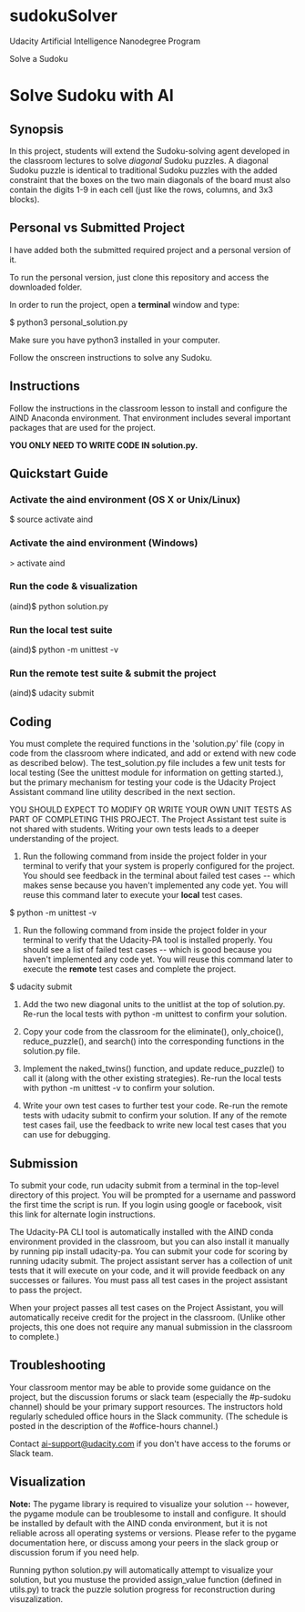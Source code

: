 # sudokuSolver

Udacity Artificial Intelligence Nanodegree Program

Solve a Sudoku

# Solve Sudoku with AI

## Synopsis

In this project, students will extend the Sudoku-solving agent developed in the classroom lectures to solve _diagonal_ Sudoku puzzles. A diagonal Sudoku puzzle is identical to traditional Sudoku puzzles with the added constraint that the boxes on the two main diagonals of the board must also contain the digits 1-9 in each cell (just like the rows, columns, and 3x3 blocks).

## Personal vs Submitted Project

I have added both the submitted required project and a personal version of it.

To run the personal version, just clone this repository and access the downloaded folder.

In order to run the project, open a **terminal** window and type:

$ python3 personal_solution.py

Make sure you have python3 installed in your computer.

Follow the onscreen instructions to solve any Sudoku.

## Instructions

Follow the instructions in the classroom lesson to install and configure the AIND Anaconda environment. That environment includes several important packages that are used for the project.

**YOU ONLY NEED TO WRITE CODE IN solution.py.**

## Quickstart Guide

### Activate the aind environment (OS X or Unix/Linux)

$ source activate aind

### Activate the aind environment (Windows)

\> activate aind

### Run the code & visualization

(aind)$ python solution.py

### Run the local test suite

(aind)$ python -m unittest -v

### Run the remote test suite & submit the project

(aind)$ udacity submit

## Coding

You must complete the required functions in the 'solution.py' file (copy in code from the classroom where indicated, and add or extend with new code as described below). The test\_solution.py file includes a few unit tests for local testing (See the unittest module for information on getting started.), but the primary mechanism for testing your code is the Udacity Project Assistant command line utility described in the next section.

YOU SHOULD EXPECT TO MODIFY OR WRITE YOUR OWN UNIT TESTS AS PART OF COMPLETING THIS PROJECT. The Project Assistant test suite is not shared with students. Writing your own tests leads to a deeper understanding of the project.

1. Run the following command from inside the project folder in your terminal to verify that your system is properly configured for the project. You should see feedback in the terminal about failed test cases -- which makes sense because you haven't implemented any code yet. You will reuse this command later to execute your **local** test cases.

$ python -m unittest -v

1. Run the following command from inside the project folder in your terminal to verify that the Udacity-PA tool is installed properly. You should see a list of failed test cases -- which is good because you haven't implemented any code yet. You will reuse this command later to execute the **remote** test cases and complete the project.

$ udacity submit

1. Add the two new diagonal units to the unitlist at the top of solution.py. Re-run the local tests with python -m unittest to confirm your solution.

1. Copy your code from the classroom for the eliminate(), only\_choice(), reduce\_puzzle(), and search() into the corresponding functions in the solution.py file.

1. Implement the naked\_twins() function, and update reduce\_puzzle() to call it (along with the other existing strategies). Re-run the local tests with python -m unittest -v to confirm your solution.

1. Write your own test cases to further test your code. Re-run the remote tests with udacity submit to confirm your solution. If any of the remote test cases fail, use the feedback to write new local test cases that you can use for debugging.

## Submission

To submit your code, run udacity submit from a terminal in the top-level directory of this project. You will be prompted for a username and password the first time the script is run. If you login using google or facebook, visit this link for alternate login instructions.

The Udacity-PA CLI tool is automatically installed with the AIND conda environment provided in the classroom, but you can also install it manually by running pip install udacity-pa. You can submit your code for scoring by running udacity submit. The project assistant server has a collection of unit tests that it will execute on your code, and it will provide feedback on any successes or failures. You must pass all test cases in the project assistant to pass the project.

When your project passes all test cases on the Project Assistant, you will automatically receive credit for the project in the classroom. (Unlike other projects, this one does not require any manual submission in the classroom to complete.)

## Troubleshooting

Your classroom mentor may be able to provide some guidance on the project, but the discussion forums or slack team (especially the #p-sudoku channel) should be your primary support resources. The instructors hold regularly scheduled office hours in the Slack community. (The schedule is posted in the description of the #office-hours channel.)

Contact ai-support@udacity.com if you don't have access to the forums or Slack team.

## Visualization

**Note:** The pygame library is required to visualize your solution -- however, the pygame module can be troublesome to install and configure. It should be installed by default with the AIND conda environment, but it is not reliable across all operating systems or versions. Please refer to the pygame documentation here, or discuss among your peers in the slack group or discussion forum if you need help.

Running python solution.py will automatically attempt to visualize your solution, but you mustuse the provided assign\_value function (defined in utils.py) to track the puzzle solution progress for reconstruction during visuzalization.
